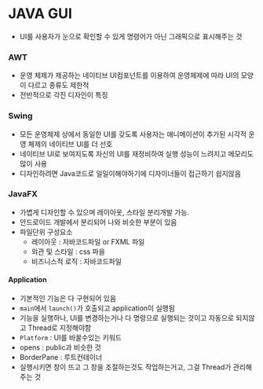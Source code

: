 # JAVA GUI
- UI를 사용자가 눈으로 확인할 수 있게 명령어가 아닌 그래픽으로 표시해주는 것

### AWT
- 운영 체제가 제공하는 네이티브 UI컴포넌트를 이용하여 운영체제에 따라 UI의 모양이 다르고 종류도 제한적
- 전반적으로 각진 디자인이 특징

### Swing
- 모든 운영체제 상에서 동일한 UI를 갖도록 사용자는 애니메이션이 추가된 시각적 운영 체제의 네이티브 UI를 더 선호
- 네이티브 UI로 보여지도록 자신의 UI를 재정비하여 실행 성능이 느려지고 메모리도 많이 사용
- 디자인하려면 Java코드로 일일이해야하기에 디자이너들이 접근하기 쉽지않음

### JavaFX
- 가볍게 디자인할 수 있으며 레이아옷, 스타일 분리개발 가능.
- 안드로이드 개발에서 분리되어 나와 비슷한 부분이 있음
- 파일단위 구성요소
    - 레이아웃 : 자바코드파일 or FXML 파일
    - 외관 및 스타일 : css 파을
    - 비즈니스적 로직 : 자바코드파일

#### Application
- 기본적인 기능은 다 구현되어 있음
- `main`에서 `launch()`가 호출되고 application이 실행됨
- 기능을 실행하나, UI를 변경하는거나 다 명령으로 실행되는 것이고 자동으로 되지않고 Thread로 지정해야함
- `Platform` : UI를 바꿀수있는 키워드
- opens : public과 비슷한 것
- BorderPane : 루트컨테이너
- 실행시키면 창이 뜨고 그 창을 조절하는것도 작업하는거고, 그걸 Thread가 관리해주는 것